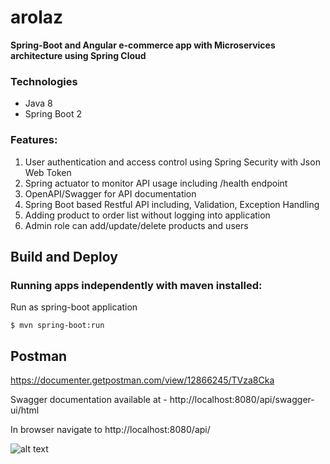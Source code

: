 # arolaz

**Spring-Boot and Angular e-commerce app with Microservices architecture using Spring Cloud**

### Technologies
- Java 8
- Spring Boot 2

### Features:
1. User authentication and access control using Spring Security with Json Web Token 
2. Spring actuator to monitor API usage including /health endpoint
3. OpenAPI/Swagger for API documentation
4. Spring Boot based Restful API including, Validation, Exception Handling
6. Adding product to order list without logging into application
7. Admin role can add/update/delete products and users

## Build and Deploy
### Running apps independently with maven installed:
Run as spring-boot application 

```$ mvn spring-boot:run```


## Postman
https://documenter.getpostman.com/view/12866245/TVza8Cka

Swagger documentation available at - http://localhost:8080/api/swagger-ui/html

In browser navigate to http://localhost:8080/api/

![alt text](https://drive.google.com/file/d/1YLiIFzZb9O26H5oqlKbgLaMXIQneqtyK/view?usp=sharing)



